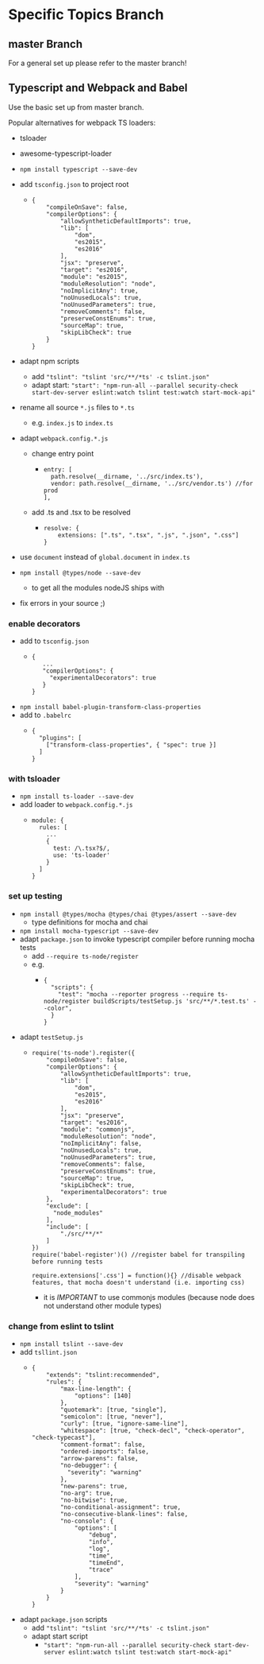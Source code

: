 # Specific Topics Branch

## master Branch
For a general set up please refer to the master branch!

## Typescript and Webpack and Babel

Use the basic set up from master branch.

Popular alternatives for webpack TS loaders:
- tsloader
- awesome-typescript-loader

- ```npm install typescript --save-dev```
- add `tsconfig.json` to project root
  - ```
    {
        "compileOnSave": false,
        "compilerOptions": {
            "allowSyntheticDefaultImports": true,
            "lib": [
                "dom",
                "es2015",
                "es2016"
            ],
            "jsx": "preserve",
            "target": "es2016",
            "module": "es2015",
            "moduleResolution": "node",
            "noImplicitAny": true,
            "noUnusedLocals": true,
            "noUnusedParameters": true,
            "removeComments": false,
            "preserveConstEnums": true,
            "sourceMap": true,
            "skipLibCheck": true
        }
    }
    ```
- adapt npm scripts
  - add `"tslint": "tslint 'src/**/*ts' -c tslint.json"`
  - adapt start: `"start": "npm-run-all --parallel security-check start-dev-server eslint:watch tslint test:watch start-mock-api"`
- rename all source `*.js` files to `*.ts`
  - e.g. `index.js` to `index.ts`
- adapt `webpack.config.*.js`
  - change entry point
    - ```
      entry: [
        path.resolve(__dirname, '../src/index.ts'),
        vendor: path.resolve(__dirname, '../src/vendor.ts') //for prod
      ],
      ```
  - add .ts and .tsx to be resolved
    - ```
      resolve: {
          extensions: [".ts", ".tsx", ".js", ".json", ".css"]
      }
      ```
- use `document` instead of `global.document` in `index.ts`
- `npm install @types/node --save-dev`
  - to get all the modules nodeJS ships with
- fix errors in your source ;)

### enable decorators
 - add to `tsconfig.json`
   - ```
     {
        ...
        "compilerOptions": {
          "experimentalDecorators": true
        }
     }
     ```
- `npm install babel-plugin-transform-class-properties`
- add to `.babelrc`
  - ```
    {
      "plugins": [
        ["transform-class-properties", { "spec": true }]
      ]
    }
    ```

### with tsloader
- ```npm install ts-loader --save-dev```
- add loader to `webpack.config.*.js`
  - ```
    module: {
      rules: [
        ...
        {
          test: /\.tsx?$/,
          use: 'ts-loader'
        }
      ]
    }
    ```

### set up testing
- `npm install @types/mocha @types/chai @types/assert --save-dev`
  - type definitions for mocha and chai
- `npm install mocha-typescript --save-dev`
- adapt `package.json` to invoke typescript compiler before running mocha tests
  - add `--require ts-node/register`
  - e.g.
    - ```
      {
        "scripts": {
          "test": "mocha --reporter progress --require ts-node/register buildScripts/testSetup.js 'src/**/*.test.ts' --color",
        }
      }
      ```
- adapt `testSetup.js`
  - ```
    require('ts-node').register({
        "compileOnSave": false,
        "compilerOptions": {
            "allowSyntheticDefaultImports": true,
            "lib": [
                "dom",
                "es2015",
                "es2016"
            ],
            "jsx": "preserve",
            "target": "es2016",
            "module": "commonjs",
            "moduleResolution": "node",
            "noImplicitAny": false,
            "noUnusedLocals": true,
            "noUnusedParameters": true,
            "removeComments": false,
            "preserveConstEnums": true,
            "sourceMap": true,
            "skipLibCheck": true,
            "experimentalDecorators": true
        },
        "exclude": [
          "node_modules"
        ],
        "include": [
            "./src/**/*"
        ]
    })
    require('babel-register')() //register babel for transpiling before running tests

    require.extensions['.css'] = function(){} //disable webpack features, that mocha doesn't understand (i.e. importing css)
    ```
    - it is *IMPORTANT* to use commonjs modules (because node does not understand other module types)

### change from eslint to tslint
- `npm install tslint --save-dev`
- add `tsllint.json`
  - ```
    {
        "extends": "tslint:recommended",
        "rules": {
            "max-line-length": {
                "options": [140]
            },
            "quotemark": [true, "single"],
            "semicolon": [true, "never"],
            "curly": [true, "ignore-same-line"],
            "whitespace": [true, "check-decl", "check-operator", "check-typecast"],
            "comment-format": false,
            "ordered-imports": false,
            "arrow-parens": false,
            "no-debugger": {
              "severity": "warning"
            },
            "new-parens": true,
            "no-arg": true,
            "no-bitwise": true,
            "no-conditional-assignment": true,
            "no-consecutive-blank-lines": false,
            "no-console": {
                "options": [
                    "debug",
                    "info",
                    "log",
                    "time",
                    "timeEnd",
                    "trace"
                ],
                "severity": "warning"
            }
        }
    }
    ```
- adapt `package.json` scripts
  - add `"tslint": "tslint 'src/**/*ts' -c tslint.json"`
  - adapt start script
    - `"start": "npm-run-all --parallel security-check start-dev-server eslint:watch tslint test:watch start-mock-api"`
